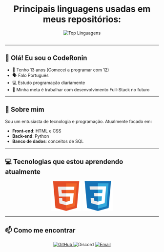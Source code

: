 <div align="center">
  <h1>Principais linguagens usadas em meus repositórios:</h1>
  <img src="https://github-readme-stats.vercel.app/api/top-langs/?username=ArthurEduardoDePauli&layout=compact&theme=dark" alt="Top Linguagens" width="450"/>
  <br><br>
</div>

---

## 👋 Olá! Eu sou o CodeRonin

- 🎂 Tenho 13 anos (Comecei a programar com 12)
- 🗣️ Falo Português  
- 💻 Estudo programação diariamente
- 🎯 Minha meta é trabalhar com desenvolvimento Full-Stack no futuro  

---

## 📝 Sobre mim

Sou um entusiasta de tecnologia e programação. Atualmente focado em:

- **Front-end**: HTML e CSS
- **Back-end**: Python  
- **Banco de dados**: conceitos de SQL

---

## 💻 Tecnologias que estou aprendendo atualmente

<div align="center">
  <img src="https://raw.githubusercontent.com/devicons/devicon/master/icons/html5/html5-original.svg" width="100px" alt="HTML5 logo">
  <img src="https://raw.githubusercontent.com/devicons/devicon/master/icons/css3/css3-original.svg" width="100px" alt="CSS3 logo">
</div>

---

## 📫 Como me encontrar

<div align="center">
  <a href="https://github.com/ArthurEduardoDePauli">
    <img src="https://img.shields.io/badge/GitHub-@ArthurEduardoDePauli-181717?style=for-the-badge&logo=github"
         alt="GitHub"/>
  </a>
  <span>   </span>
  <img src="https://img.shields.io/badge/Discord-eduardo.py-7289DA?style=for-the-badge&logo=discord"
       alt="Discord"/>
  <span>   </span>
  <a href="mailto:arthureduardodepauli@gmail.com">
    <img src="https://img.shields.io/badge/Email-✉️-D14836?style=for-the-badge&logo=gmail"
         alt="Email"/>
  </a>
</div>
